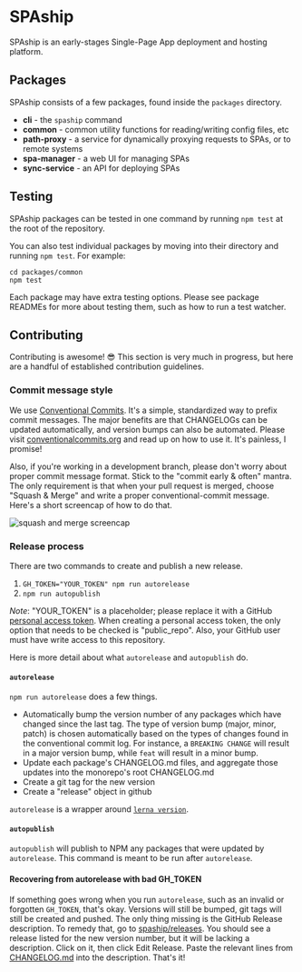 # SPAship

SPAship is an early-stages Single-Page App deployment and hosting platform.

## Packages

SPAship consists of a few packages, found inside the `packages` directory.

- **cli** - the `spaship` command
- **common** - common utility functions for reading/writing config files, etc
- **path-proxy** - a service for dynamically proxying requests to SPAs, or to remote systems
- **spa-manager** - a web UI for managing SPAs
- **sync-service** - an API for deploying SPAs

## Testing

SPAship packages can be tested in one command by running `npm test` at the root of the repository.

You can also test individual packages by moving into their directory and running `npm test`. For example:

```
cd packages/common
npm test
```

Each package may have extra testing options. Please see package READMEs for more about testing them, such as how to run a test watcher.

## Contributing

Contributing is awesome! :sunglasses: This section is very much in progress, but here are a handful of established contribution guidelines.

### Commit message style

We use [Conventional Commits][conventional]. It's a simple, standardized way to prefix commit messages. The major benefits are that CHANGELOGs can be updated automatically, and version bumps can also be automated. Please visit [conventionalcommits.org][conventional] and read up on how to use it. It's painless, I promise!

Also, if you're working in a development branch, please don't worry about proper commit message format. Stick to the "commit early & often" mantra. The only requirement is that when your pull request is merged, choose "Squash & Merge" and write a proper conventional-commit message. Here's a short screencap of how to do that.

![squash and merge screencap][squashgif]

### Release process

There are two commands to create and publish a new release.

1.  `GH_TOKEN="YOUR_TOKEN" npm run autorelease`
2.  `npm run autopublish`

_Note_: "YOUR_TOKEN" is a placeholder; please replace it with a GitHub [personal access token][token]. When creating a personal access token, the only option that needs to be checked is "public_repo". Also, your GitHub user must have write access to this repository.

Here is more detail about what `autorelease` and `autopublish` do.

#### `autorelease`

`npm run autorelease` does a few things.

- Automatically bump the version number of any packages which have changed since the last tag. The type of version bump (major, minor, patch) is chosen automatically based on the types of changes found in the conventional commit log. For instance, a `BREAKING CHANGE` will result in a major version bump, while `feat` will result in a minor bump.
- Update each package's CHANGELOG.md files, and aggregate those updates into the monorepo's root CHANGELOG.md
- Create a git tag for the new version
- Create a "release" object in github

`autorelease` is a wrapper around [`lerna version`][lernaversion].

#### `autopublish`

`autopublish` will publish to NPM any packages that were updated by `autorelease`. This command is meant to be run after `autorelease`.

#### Recovering from autorelease with bad GH_TOKEN

If something goes wrong when you run `autorelease`, such as an invalid or forgotten `GH_TOKEN`, that's okay. Versions will still be bumped, git tags will still be created and pushed. The only thing missing is the GitHub Release description. To remedy that, go to [spaship/releases][releases]. You should see a release listed for the new version number, but it will be lacking a description. Click on it, then click Edit Release. Paste the relevant lines from [CHANGELOG.md][changelog] into the description. That's it!

[conventional]: https://www.conventionalcommits.org/en/v1.0.0/
[squashgif]: https://imgur.com/download/HDd06gq/
[token]: https://github.com/settings/tokens/new
[lernaversion]: https://github.com/lerna/lerna/tree/master/commands/version#readme
[releases]: https://github.com/spaship/spaship/releases
[changelog]: ./CHANGELOG.md
